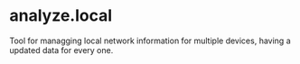 # analyze.local
Tool for managging local network information for multiple devices, having a updated data for every one.
